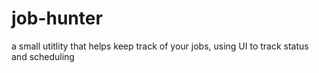 # job-hunter
a small utitlity that helps keep track of your jobs, using UI to track status and scheduling
